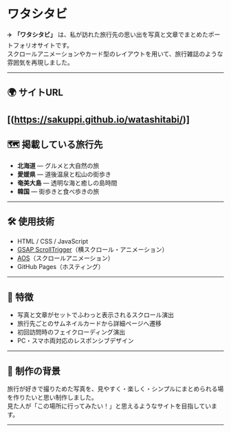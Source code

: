 # ワタシタビ

✈️ **「ワタシタビ」** は、私が訪れた旅行先の思い出を写真と文章でまとめたポートフォリオサイトです。  
スクロールアニメーションやカード型のレイアウトを用いて、旅行雑誌のような雰囲気を再現しました。

---

## 🌍 サイトURL
[(https://sakuppi.github.io/watashitabi/)]
---

## 🗺 掲載している旅行先
- **北海道** — グルメと大自然の旅
- **愛媛県** — 道後温泉と松山の街歩き
- **奄美大島** — 透明な海と癒しの島時間
- **韓国** — 街歩きと食べ歩きの旅

---

## 🛠 使用技術
- HTML / CSS / JavaScript
- [GSAP ScrollTrigger](https://greensock.com/scrolltrigger/)（横スクロール・アニメーション）
- [AOS](https://michalsnik.github.io/aos/)（スクロールアニメーション）
- GitHub Pages（ホスティング）

---

## 📸 特徴
- 写真と文章がセットでふわっと表示されるスクロール演出
- 旅行先ごとのサムネイルカードから詳細ページへ遷移
- 初回訪問時のフェイクローディング演出
- PC・スマホ両対応のレスポンシブデザイン

---

## 📩 制作の背景
旅行が好きで撮りためた写真を、見やすく・楽しく・シンプルにまとめられる場を作りたいと思い制作しました。  
見た人が「この場所に行ってみたい！」と思えるようなサイトを目指しています。

---

